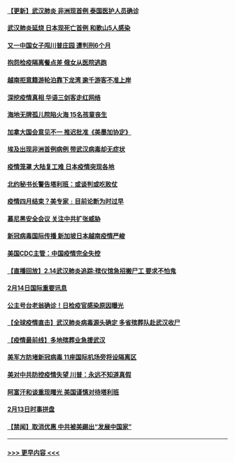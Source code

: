#### [【更新】武汉肺炎 非洲现首例 泰国医护人员确诊](../pages/prog202/a102770740.md?t=02152022) 
#### [武汉肺炎延烧 日本现死亡首例 和歌山5人感染](../pages/prog202/a102777815.md?t=02152022) 
#### [又一中国女子闯川普庄园 遭判刑6个月](../pages/prog202/a102777673.md?t=02152022) 
#### [抱怨检疫隔离餐点差 俄女从医院逃跑](../pages/prog202/a102777667.md?t=02152022) 
#### [越南拒意籍游轮泊靠下龙湾 逾千游客不准上岸](../pages/prog202/a102777646.md?t=02152022) 
#### [深挖疫情真相 华语三剑客走红网络](../pages/prog202/a102777624.md?t=02152022) 
#### [海地无牌孤儿院陷火海 15名孩童丧生](../pages/prog202/a102777620.md?t=02152022) 
#### [加拿大国会意见不一 推迟批准《美墨加协定》](../pages/prog202/a102777575.md?t=02152022) 
#### [埃及出现非洲首例病例 带武汉病毒却无症状](../pages/prog202/a102777559.md?t=02152022) 
#### [疫情笼罩 大陆复工难 日本疫情突现各地](../pages/prog202/a102777455.md?t=02152022) 
#### [北约秘书长警告塔利班：或谈判或吃败仗](../pages/prog202/a102777442.md?t=02152022) 
#### [疫情四月结束？美专家﹕目前论断为时过早](../pages/prog202/a102777248.md?t=02152022) 
#### [慕尼黑安全会议 关注中共扩张威胁](../pages/prog202/a102777254.md?t=02152022) 
#### [新冠病毒国际传播 新加坡日本越南疫情严峻](../pages/prog202/a102777245.md?t=02152022) 
#### [美国CDC主管：中国疫情完全失控](../pages/prog202/a102777236.md?t=02152022) 
#### [【直播回放】2.14武汉肺炎追踪:殡仪馆急招搬尸工 要求不怕鬼](../pages/prog202/a102777141.md?t=02152022) 
#### [2月14日国际重要讯息](../pages/prog202/a102777073.md?t=02152022) 
#### [公主号台老翁确诊！日检疫官感染原因曝光](../pages/prog202/a102777075.md?t=02152022) 
#### [【全球疫情直击】武汉肺炎病毒源头确定 多省殡葬队赴武汉收尸](../pages/prog202/a102777026.md?t=02152022) 
#### [【疫情最前线】多地殡葬业急援武汉](../pages/prog202/a102776986.md?t=02152022) 
#### [美军方防堵新冠病毒 11座国际机场旁将设隔离区](../pages/prog202/a102776870.md?t=02152022) 
#### [美对中共防控疫情失望 川普：永远不知道真假](../pages/prog202/a102776836.md?t=02152022) 
#### [阿富汗和谈重现曙光 美国谨慎对待塔利班](../pages/prog202/a102776748.md?t=02152022) 
#### [2月13日时事拼盘](../pages/prog202/a102776689.md?t=02152022) 
#### [【禁闻】取消优惠 中共被美踢出“发展中国家”](../pages/prog202/a102776670.md?t=02152022) 

----
#### [ >>> 更早内容 <<< ](../indexes/prog202-earlier.md)
